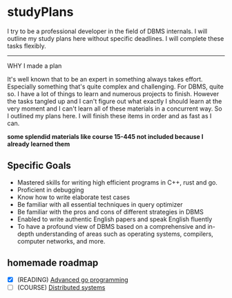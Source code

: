 # studyPlans

I try to be a professional developer in the field of DBMS internals. I will outline my study plans here without specific deadlines. I will complete these tasks flexibly.

---

WHY I made a plan

It's well known that to be an expert in something always takes effort. Especially something that's quite complex and challenging. For DBMS, quite so. I have a lot of things to learn and numerous projects to finish. However the tasks tangled up and I can't figure out what exactly I should learn at the very moment and I can't learn all of these materials in a concurrent way. So I outlined my plans here. I will finish these items in order and as fast as I can.

**some splendid materials like course 15-445 not included because I already learned them**

## Specific Goals

- Mastered skills for writing high efficient programs in C++, rust and go.
- Proficient in debugging
- Know how to write elaborate test cases
- Be familiar with all essential techniques in query optimizer
- Be familiar with the pros and cons of different strategies in DBMS
- Enabled to write authentic English papers and speak English fluently
- To have a profound view of DBMS based on a comprehensive and in-depth understanding of areas such as operating systems, compilers, computer networks, and more.

## homemade roadmap

- [x] \(READING) [Advanced go programming](https://chai2010.cn/advanced-go-programming-book/)
- [ ] \(COURSE) [Distributed systems](https://pdos.csail.mit.edu/6.824/schedule.html)
